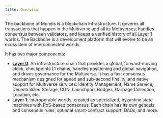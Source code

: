 ```yaml
---
title: Overview
---
```


The backbone of Mundis is a blockchain infrastructure. It governs all transactions that happen in the Multiverse and all its Metaverses, handles consensus between validators, and keeps a verified history of all Layer 1 worlds. The Backbone is a development platform that will evolve to be an ecosystem of interconnected worlds.

It has two major components:

* **[Layer 0](layer0/overview)**: An infrastructure chain that provides a global, forward-moving clock, checkpoints L1 chains, handles positioning and global navigation, and drives governance for the Multiverse. It has a fast consensus mechanism designed for speed and sub-second finality, and native support for Multiverse services: Identity Management, Name Service, Decentralized Storage, CDN, Launchpad, Bridges, Garbage Collection, Location, etc.
* **Layer 1**: Interoperable worlds, created as specialized, byzantine state machines with PoS-based consensus. Each chain has its own genesis and consensus rules, optional smart-contract support, DAOs, and more.

